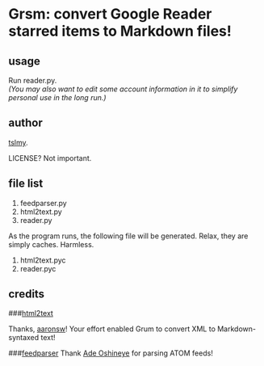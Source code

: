 Grsm: convert Google Reader starred items to Markdown files!
=============

usage
------
Run reader.py.   
_(You may also want to edit some account information in it to simplify personal use in the long run.)_

author
------
[tslmy](http://tslimi.tk).

LICENSE? Not important.

file list
---------
1. feedparser.py
2. html2text.py
3. reader.py

As the program runs, the following file will be generated. Relax, they are simply caches. Harmless.

1. html2text.pyc
2. reader.pyc

credits
-------
###[html2text](https://github.com/aaronsw/html2text/)

Thanks, [aaronsw](https://github.com/aaronsw)! Your effort enabled Grum to convert XML to Markdown-syntaxed text!

###[feedparser](http://code.google.com/p/feedparser/)
Thank [Ade Oshineye](https://plus.google.com/105037104815911535953/posts) for parsing ATOM feeds!

